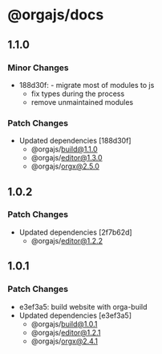 # @orgajs/docs

## 1.1.0

### Minor Changes

- 188d30f: - migrate most of modules to js
  - fix types during the process
  - remove unmaintained modules

### Patch Changes

- Updated dependencies [188d30f]
  - @orgajs/build@1.1.0
  - @orgajs/editor@1.3.0
  - @orgajs/orgx@2.5.0

## 1.0.2

### Patch Changes

- Updated dependencies [2f7b62d]
  - @orgajs/editor@1.2.2

## 1.0.1

### Patch Changes

- e3ef3a5: build website with orga-build
- Updated dependencies [e3ef3a5]
  - @orgajs/build@1.0.1
  - @orgajs/editor@1.2.1
  - @orgajs/orgx@2.4.1
